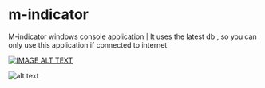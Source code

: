 # m-indicator
M-indicator windows console application | It uses the latest db , so you can only use this application if connected to internet

[![IMAGE ALT TEXT](http://img.youtube.com/vi/Rn7pxGBUX6M/0.jpg)](http://www.youtube.com/watch?v=Rn7pxGBUX6M "Preview")

![alt text](https://i.ibb.co/MfTDt2N/Screenshot-1.png)
